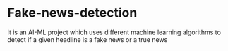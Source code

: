 # Fake-news-detection
It is an AI-ML project which uses different machine learning algorithms to detect if a given headline is a fake news or a true news
